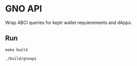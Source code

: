 # GNO API

Wrap ABCI queries for keplr wallet requierements and dApps.

## Run

```
make build

./build/gnoapi
```